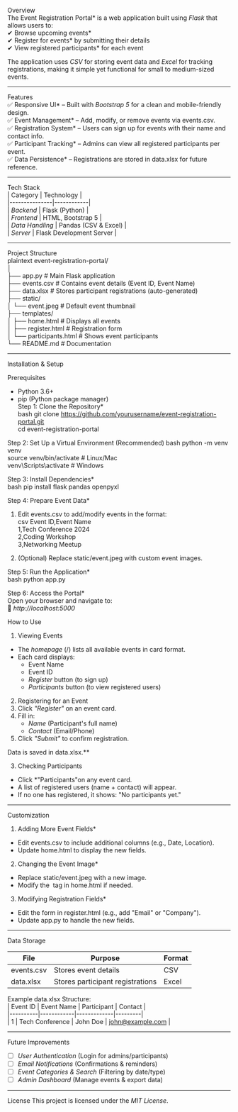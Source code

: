 Overview  
The Event Registration Portal* is a web application built using *Flask* that allows users to:  
✔ Browse upcoming events*  
✔ Register for events* by submitting their details  
✔ View registered participants* for each event  

The application uses *CSV* for storing event data and *Excel* for tracking registrations, making it simple yet functional for small to medium-sized events.  

---

 Features  
✅ Responsive UI* – Built with *Bootstrap 5* for a clean and mobile-friendly design.  
✅ Event Management* – Add, modify, or remove events via events.csv.  
✅ Registration System* – Users can sign up for events with their name and contact info.  
✅ Participant Tracking* – Admins can view all registered participants per event.  
✅ Data Persistence* – Registrations are stored in data.xlsx for future reference.  

---

 Tech Stack  
| Category       | Technology |  
|---------------|------------|  
| *Backend*   | Flask (Python) |  
| *Frontend*  | HTML, Bootstrap 5 |  
| *Data Handling* | Pandas (CSV & Excel) |  
| *Server*    | Flask Development Server |  

---

 Project Structure  
plaintext
event-registration-portal/  
│  
├── app.py                # Main Flask application  
├── events.csv            # Contains event details (Event ID, Event Name)  
├── data.xlsx             # Stores participant registrations (auto-generated)  
├── static/  
│   └── event.jpeg        # Default event thumbnail  
├── templates/  
│   ├── home.html         # Displays all events  
│   ├── register.html     # Registration form  
│   └── participants.html # Shows event participants  
└── README.md             # Documentation  
  

---

Installation & Setup 

Prerequisites
- Python 3.6+  
- pip (Python package manager)  
Step 1: Clone the Repository*  
bash
git clone https://github.com/yourusername/event-registration-portal.git  
cd event-registration-portal  
  

Step 2: Set Up a Virtual Environment (Recommended) 
bash
python -m venv venv  
source venv/bin/activate  # Linux/Mac  
venv\Scripts\activate     # Windows  
  
Step 3: Install Dependencies*  
bash
pip install flask pandas openpyxl  
  

Step 4: Prepare Event Data*  
1. Edit events.csv to add/modify events in the format:  
   csv
   Event ID,Event Name  
   1,Tech Conference 2024  
   2,Coding Workshop  
   3,Networking Meetup  
     

2. (Optional) Replace static/event.jpeg with custom event images.  

Step 5: Run the Application*  
bash
python app.py  
  

Step 6: Access the Portal*  
Open your browser and navigate to:  
🔗 *http://localhost:5000*  

How to Use  

1. Viewing Events  
- The *homepage* (/) lists all available events in card format.  
- Each card displays:  
  - Event Name  
  - Event ID  
  - *Register* button (to sign up)  
  - *Participants* button (to view registered users)  

2. Registering for an Event  
1. Click *"Register"* on an event card.  
2. Fill in:  
   - *Name* (Participant's full name)  
   - *Contact* (Email/Phone)  
3. Click *"Submit"* to confirm registration.  

Data is saved in data.xlsx.**  

3. Checking Participants  
- Click *"Participants"on any event card.  
- A list of registered users (name + contact) will appear.  
- If no one has registered, it shows: "No participants yet."  

---

Customization 
1. Adding More Event Fields*  
- Edit events.csv to include additional columns (e.g., Date, Location).  
- Update home.html to display the new fields.  

2. Changing the Event Image*  
- Replace static/event.jpeg with a new image.  
- Modify the <img> tag in home.html if needed.  

3. Modifying Registration Fields*  
- Edit the form in register.html (e.g., add "Email" or "Company").  
- Update app.py to handle the new fields.  

---

 Data Storage

| File | Purpose | Format |  
|------|---------|--------|  
| events.csv | Stores event details | CSV |  
| data.xlsx | Stores participant registrations | Excel |  

Example data.xlsx Structure:  
| Event ID | Event Name | Participant | Contact |  
|----------|------------|-------------|---------|  
| 1 | Tech Conference | John Doe | john@example.com |  

---


 Future Improvements  
- [ ] *User Authentication* (Login for admins/participants)  
- [ ] *Email Notifications* (Confirmations & reminders)  
- [ ] *Event Categories & Search* (Filtering by date/type)  
- [ ] *Admin Dashboard* (Manage events & export data)  

---
 License 
This project is licensed under the *MIT License*.
